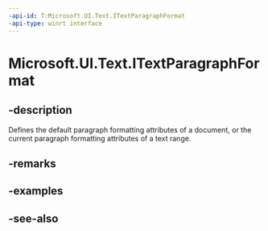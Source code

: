 ```yaml
---
-api-id: T:Microsoft.UI.Text.ITextParagraphFormat
-api-type: winrt interface
---
```


<!-- Interface syntax.
public interface ITextParagraphFormat : 
-->

# Microsoft.UI.Text.ITextParagraphFormat

## -description
Defines the default paragraph formatting attributes of a document, or the current paragraph formatting attributes of a text range.

## -remarks

## -examples

## -see-also
